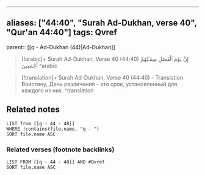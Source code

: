 
---
aliases: ["44:40", "Surah Ad-Dukhan, verse 40", "Qur'an 44:40"]
tags: Qvref
---

parent:: [[q - Ad-Dukhan (44)|Ad-Dukhan]]

> [!arabic]+ Surah Ad-Dukhan, Verse 40 (44:40)
> <span class="quran-arabic">إِنَّ يَوْمَ ٱلْفَصْلِ مِيقَـٰتُهُمْ أَجْمَعِينَ</span>
^arabic

> [!translation]+ Surah Ad-Dukhan, Verse 40 (44:40) - Translation
> Воистину, День различения - это срок, установленный для каждого из них.
^translation



## Related notes
```dataview
LIST from [[q - 44 - 40]]
WHERE !contains(file.name, "q - ")
SORT file.name ASC
```

### Related verses (footnote backlinks)
```dataview
LIST FROM [[q - 44 - 40]] AND #Qvref
SORT file.name ASC
```

